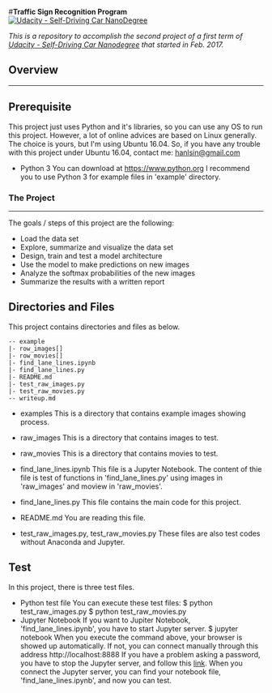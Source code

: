 #**Traffic Sign Recognition Program** 
[![Udacity - Self-Driving Car NanoDegree](https://s3.amazonaws.com/udacity-sdc/github/shield-carnd.svg)](http://www.udacity.com/drive)

*This is a repository to accomplish the second project of a first term of 
[Udacity - Self-Driving Car Nanodegree](https://www.udacity.com/drive) that started in Feb. 2017.*

## Overview
---

## Prerequisite
This project just uses Python and it's libraries, so you can use any OS to run this project. However, a lot of online advices are based on Linux generally. The choice is yours, but I'm using Ubuntu 16.04. So, if you have any trouble with this project under Ubuntu 16.04, contact me: <hanlsin@gmail.com>

* Python 3
You can download at <https://www.python.org>
I recommend you to use Python 3 for example files in 'example' directory.

### The Project
---
The goals / steps of this project are the following:
* Load the data set
* Explore, summarize and visualize the data set
* Design, train and test a model architecture
* Use the model to make predictions on new images
* Analyze the softmax probabilities of the new images
* Summarize the results with a written report

## Directories and Files
This project contains directories and files as below.

    -- example
    |- row_images[]
    |- row_movies[]
    |- find_lane_lines.ipynb
    |- find_lane_lines.py
    |- README.md
    |- test_raw_images.py
    |- test_raw_movies.py
    -- writeup.md

* examples
This is a directory that contains example images showing process.

* raw_images
This is a directory that contains images to test.

* raw_movies
This is a directory that contains movies to test.

* find_lane_lines.ipynb
This file is a Jupyter Notebook. The content of thie file is test of functions in 'find_lane_lines.py' using images in 'raw_images' and moview in 'raw_movies'.

* find_lane_lines.py
This file contains the main code for this project.

* README.md
You are reading this file.

* test_raw_images.py, test_raw_movies.py
These files are also test codes without Anaconda and Jupyter.

## Test
In this project, there is three test files.

* Python test file
You can execute these test files:
	  $ python test_raw_images.py
	  $ python test_raw_movies.py
* Jupyter Notebook
If you want to Jupiter Notebook, 'find_lane_lines.ipynb', you have to start Jupyter server.
	  $ jupyter notebook
When you execute the command above, your browser is showed up automatically. If not, you can connect manually through this address
	  http://localhost:8888
If you have a problem asking a password, you have to stop the Jupyter server, and follow this <a href="http://jupyter-notebook.readthedocs.io/en/latest/public_server.html">link</a>.
When you connect the Jupyter server, you can find your notebook file, 'find_lane_lines.ipynb', and now you can test.

